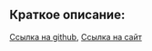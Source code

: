 ## Краткое описание:
[Ссылка на github](https://bmstustudent.github.io/myprofile/),
[Ссылка на сайт](https://profile-shulz.ru/)
